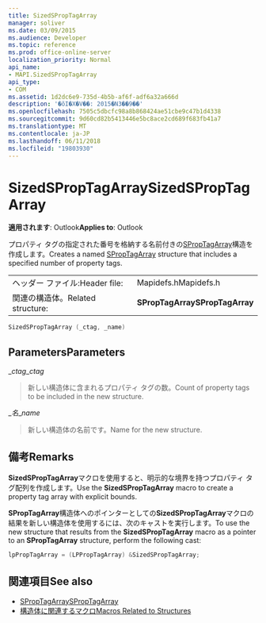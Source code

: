 ```yaml
---
title: SizedSPropTagArray
manager: soliver
ms.date: 03/09/2015
ms.audience: Developer
ms.topic: reference
ms.prod: office-online-server
localization_priority: Normal
api_name:
- MAPI.SizedSPropTagArray
api_type:
- COM
ms.assetid: 1d2dc6e9-735d-4b5b-af6f-adf6a32a666d
description: '�ŏI�X�V��: 2015�N3��9��'
ms.openlocfilehash: 7505c5dbcfc98a8b868424ae51cbe9c47b1d4338
ms.sourcegitcommit: 9d60cd82b5413446e5bc8ace2cd689f683fb41a7
ms.translationtype: MT
ms.contentlocale: ja-JP
ms.lasthandoff: 06/11/2018
ms.locfileid: "19803930"
---
```

# <a name="sizedsproptagarray"></a><span data-ttu-id="49570-103">SizedSPropTagArray</span><span class="sxs-lookup"><span data-stu-id="49570-103">SizedSPropTagArray</span></span>

<span data-ttu-id="49570-104">**適用されます**: Outlook</span><span class="sxs-lookup"><span data-stu-id="49570-104">**Applies to**: Outlook</span></span> 
  
<span data-ttu-id="49570-105">プロパティ タグの指定された番号を格納する名前付きの[SPropTagArray](sproptagarray.md)構造を作成します。</span><span class="sxs-lookup"><span data-stu-id="49570-105">Creates a named [SPropTagArray](sproptagarray.md) structure that includes a specified number of property tags.</span></span> 
  
|||
|:-----|:-----|
|<span data-ttu-id="49570-106">ヘッダー ファイル:</span><span class="sxs-lookup"><span data-stu-id="49570-106">Header file:</span></span>  <br/> |<span data-ttu-id="49570-107">Mapidefs.h</span><span class="sxs-lookup"><span data-stu-id="49570-107">Mapidefs.h</span></span>  <br/> |
|<span data-ttu-id="49570-108">関連の構造体。</span><span class="sxs-lookup"><span data-stu-id="49570-108">Related structure:</span></span>  <br/> |<span data-ttu-id="49570-109">**SPropTagArray**</span><span class="sxs-lookup"><span data-stu-id="49570-109">**SPropTagArray**</span></span> <br/> |
   
```cpp
SizedSPropTagArray (_ctag, _name)
```

## <a name="parameters"></a><span data-ttu-id="49570-110">Parameters</span><span class="sxs-lookup"><span data-stu-id="49570-110">Parameters</span></span>

<span data-ttu-id="49570-111">__ctag_</span><span class="sxs-lookup"><span data-stu-id="49570-111">__ctag_</span></span>
  
> <span data-ttu-id="49570-112">新しい構造体に含まれるプロパティ タグの数。</span><span class="sxs-lookup"><span data-stu-id="49570-112">Count of property tags to be included in the new structure.</span></span>
    
<span data-ttu-id="49570-113">__名_</span><span class="sxs-lookup"><span data-stu-id="49570-113">__name_</span></span>
  
> <span data-ttu-id="49570-114">新しい構造体の名前です。</span><span class="sxs-lookup"><span data-stu-id="49570-114">Name for the new structure.</span></span>
    
## <a name="remarks"></a><span data-ttu-id="49570-115">備考</span><span class="sxs-lookup"><span data-stu-id="49570-115">Remarks</span></span>

<span data-ttu-id="49570-116">**SizedSPropTagArray**マクロを使用すると、明示的な境界を持つプロパティ タグ配列を作成します。</span><span class="sxs-lookup"><span data-stu-id="49570-116">Use the **SizedSPropTagArray** macro to create a property tag array with explicit bounds.</span></span> 
  
<span data-ttu-id="49570-117">**SPropTagArray**構造体へのポインターとしての**SizedSPropTagArray**マクロの結果を新しい構造体を使用するには、次のキャストを実行します。</span><span class="sxs-lookup"><span data-stu-id="49570-117">To use the new structure that results from the **SizedSPropTagArray** macro as a pointer to an **SPropTagArray** structure, perform the following cast:</span></span> 
  
```cpp
lpPropTagArray = (LPPropTagArray) &SizedSPropTagArray;

```

## <a name="see-also"></a><span data-ttu-id="49570-118">関連項目</span><span class="sxs-lookup"><span data-stu-id="49570-118">See also</span></span>

- [<span data-ttu-id="49570-119">SPropTagArray</span><span class="sxs-lookup"><span data-stu-id="49570-119">SPropTagArray</span></span>](sproptagarray.md)
- [<span data-ttu-id="49570-120">構造体に関連するマクロ</span><span class="sxs-lookup"><span data-stu-id="49570-120">Macros Related to Structures</span></span>](macros-related-to-structures.md)

